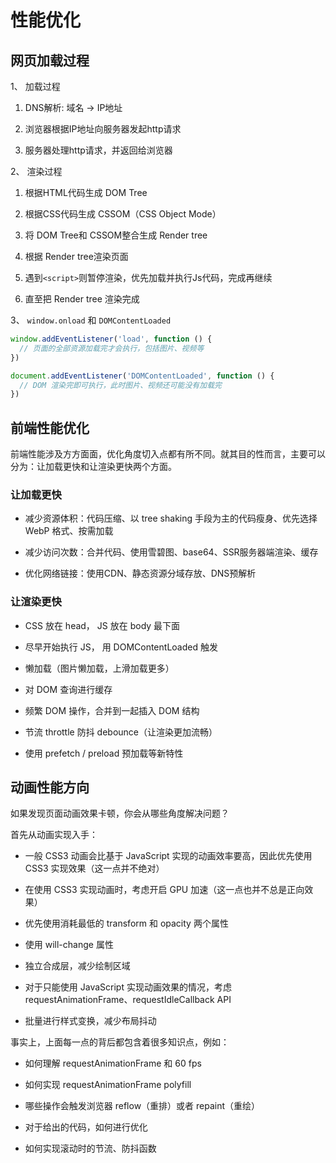 # 性能优化

## 网页加载过程

1、 加载过程

1. DNS解析: 域名 -> IP地址

2. 浏览器根据IP地址向服务器发起http请求

3. 服务器处理http请求，并返回给浏览器

2、 渲染过程

1. 根据HTML代码生成 DOM Tree

2. 根据CSS代码生成 CSSOM（CSS Object Mode）

3. 将 DOM Tree和 CSSOM整合生成 Render tree

4. 根据 Render tree渲染页面

5. 遇到`<script>`则暂停渲染，优先加载并执行Js代码，完成再继续

6. 直至把 Render tree 渲染完成

3、 `window.onload` 和 `DOMContentLoaded`

```js
window.addEventListener('load', function () {
  // 页面的全部资源加载完才会执行，包括图片、视频等
})

document.addEventListener('DOMContentLoaded', function () {
  // DOM 渲染完即可执行，此时图片、视频还可能没有加载完
})
```

## 前端性能优化

前端性能涉及方方面面，优化角度切入点都有所不同。就其目的性而言，主要可以分为：让加载更快和让渲染更快两个方面。

### 让加载更快

- 减少资源体积：代码压缩、以 tree shaking 手段为主的代码瘦身、优先选择 WebP 格式、按需加载

- 减少访问次数：合并代码、使用雪碧图、base64、SSR服务器端渲染、缓存

- 优化网络链接：使用CDN、静态资源分域存放、DNS预解析

### 让渲染更快

- CSS 放在 head， JS 放在 body 最下面

- 尽早开始执行 JS， 用 DOMContentLoaded 触发

- 懒加载（图片懒加载，上滑加载更多）

- 对 DOM 查询进行缓存

- 频繁 DOM 操作，合并到一起插入 DOM 结构

- 节流 throttle 防抖 debounce（让渲染更加流畅）

- 使用 prefetch / preload 预加载等新特性

## 动画性能方向

如果发现页面动画效果卡顿，你会从哪些角度解决问题？

首先从动画实现入手：

- 一般 CSS3 动画会比基于 JavaScript 实现的动画效率要高，因此优先使用 CSS3 实现效果（这一点并不绝对）

- 在使用 CSS3 实现动画时，考虑开启 GPU 加速（这一点也并不总是正向效果）

- 优先使用消耗最低的 transform 和 opacity 两个属性

- 使用 will-change 属性

- 独立合成层，减少绘制区域

- 对于只能使用 JavaScript 实现动画效果的情况，考虑 requestAnimationFrame、requestIdleCallback API

- 批量进行样式变换，减少布局抖动

事实上，上面每一点的背后都包含着很多知识点，例如：

- 如何理解 requestAnimationFrame 和 60 fps

- 如何实现 requestAnimationFrame polyfill

- 哪些操作会触发浏览器 reflow（重排）或者 repaint（重绘）

- 对于给出的代码，如何进行优化

- 如何实现滚动时的节流、防抖函数
